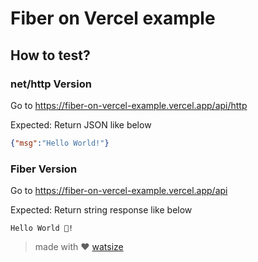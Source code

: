 # Fiber on Vercel example

## How to test?

### net/http Version

Go to <https://fiber-on-vercel-example.vercel.app/api/http>

Expected: Return JSON like below

```json
{"msg":"Hello World!"}
```

### Fiber Version

Go to <https://fiber-on-vercel-example.vercel.app/api>

Expected: Return string response like below

```text
Hello World 👋!
```

> made with ❤️ [watsize](https://github.com/buildingwatsize)
